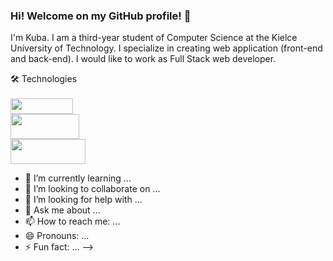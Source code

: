 ### Hi! Welcome on my GitHub profile! 👋


I'm Kuba. I am a third-year student of Computer Science at the Kielce University of Technology. I specialize in creating web application (front-end and back-end). I would like to work as Full Stack web developer.  

🛠️ Technologies </br></br>
<img src="https://user-images.githubusercontent.com/87782832/185109016-fde3a5cf-307e-4dc9-824a-636e95811453.png" width="100" height="25"> </br>
<img src="https://user-images.githubusercontent.com/87782832/185109374-5c1eaee0-00c9-4909-bf44-3ad5d1efed61.png" width="110" height="40"> </br>
<img src="https://user-images.githubusercontent.com/87782832/185109692-3b274693-e2e5-405c-abc1-3b02d551a291.png" width="120" height="40"> </br>



- 🌱 I’m currently learning ...
- 👯 I’m looking to collaborate on ...
- 🤔 I’m looking for help with ...
- 💬 Ask me about ...
- 📫 How to reach me: ...
- 😄 Pronouns: ...
- ⚡ Fun fact: ...
-->
